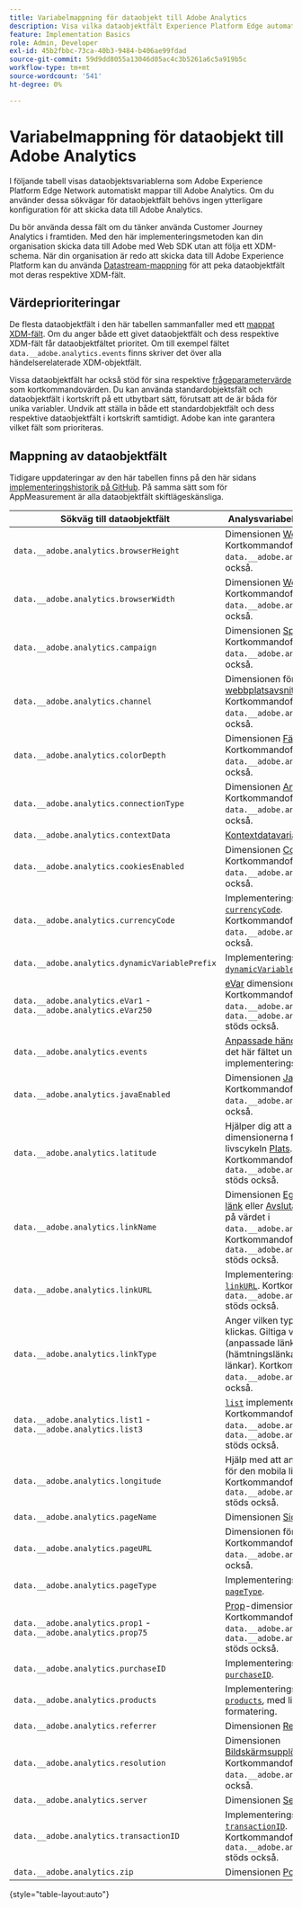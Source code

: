 ```yaml
---
title: Variabelmappning för dataobjekt till Adobe Analytics
description: Visa vilka dataobjektfält Experience Platform Edge automatiskt mappar till analysvariabler.
feature: Implementation Basics
role: Admin, Developer
exl-id: 45b2fbbc-73ca-40b3-9484-b406ae99fdad
source-git-commit: 59d9dd8055a13046d05ac4c3b5261a6c5a919b5c
workflow-type: tm+mt
source-wordcount: '541'
ht-degree: 0%

---
```


# Variabelmappning för dataobjekt till Adobe Analytics

I följande tabell visas dataobjektsvariablerna som Adobe Experience Platform Edge Network automatiskt mappar till Adobe Analytics. Om du använder dessa sökvägar för dataobjektfält behövs ingen ytterligare konfiguration för att skicka data till Adobe Analytics.

Du bör använda dessa fält om du tänker använda Customer Journey Analytics i framtiden. Med den här implementeringsmetoden kan din organisation skicka data till Adobe med Web SDK utan att följa ett XDM-schema. När din organisation är redo att skicka data till Adobe Experience Platform kan du använda [Datastream-mappning](https://experienceleague.adobe.com/en/docs/experience-platform/datastreams/data-prep#mapping) för att peka dataobjektfält mot deras respektive XDM-fält.

## Värdeprioriteringar

De flesta dataobjektfält i den här tabellen sammanfaller med ett [mappat XDM-fält](xdm-var-mapping.md). Om du anger både ett givet dataobjektfält och dess respektive XDM-fält får dataobjektfältet prioritet. Om till exempel fältet `data.__adobe.analytics.events` finns skriver det över alla händelserelaterade XDM-objektfält.

Vissa dataobjektfält har också stöd för sina respektive [frågeparametervärde](../validate/query-parameters.md) som kortkommandovärden. Du kan använda standardobjektsfält och dataobjektfält i kortskrift på ett utbytbart sätt, förutsatt att de är båda för unika variabler. Undvik att ställa in både ett standardobjektfält och dess respektive dataobjektfält i kortskrift samtidigt. Adobe kan inte garantera vilket fält som prioriteras.

## Mappning av dataobjektfält

Tidigare uppdateringar av den här tabellen finns på den här sidans [implementeringshistorik på GitHub](https://github.com/AdobeDocs/analytics.en/commits/main/help/implement/aep-edge/data-var-mapping.md). På samma sätt som för AppMeasurement är alla dataobjektfält skiftlägeskänsliga.

| Sökväg till dataobjektfält | Analysvariabel och beskrivning |
| --- | --- |
| `data.__adobe.analytics.browserHeight` | Dimensionen [Webbläsarhöjd](../../components/dimensions/browser-height.md). Kortkommandofältet `data.__adobe.analytics.bh` stöds också. |
| `data.__adobe.analytics.browserWidth` | Dimensionen [Webbläsarbredd](../../components/dimensions/browser-width.md). Kortkommandofältet `data.__adobe.analytics.bw` stöds också. |
| `data.__adobe.analytics.campaign` | Dimensionen [Spårningskod](../../components/dimensions/tracking-code.md). Kortkommandofältet `data.__adobe.analytics.v0` stöds också. |
| `data.__adobe.analytics.channel` | Dimensionen för [webbplatsavsnittet](../../components/dimensions/site-section.md). Kortkommandofältet `data.__adobe.analytics.ch` stöds också. |
| `data.__adobe.analytics.colorDepth` | Dimensionen [Färgdjup](../../components/dimensions/color-depth.md). Kortkommandofältet `data.__adobe.analytics.c` stöds också. |
| `data.__adobe.analytics.connectionType` | Dimensionen [Anslutningstyp](../../components/dimensions/connection-type.md). Kortkommandofältet `data.__adobe.analytics.ct` stöds också. |
| `data.__adobe.analytics.contextData` | [Kontextdatavariabler](/help/implement/vars/page-vars/contextdata.md). |
| `data.__adobe.analytics.cookiesEnabled` | Dimensionen [Cookie stöder](../../components/dimensions/cookie-support.md). Kortkommandofältet `data.__adobe.analytics.k` stöds också. |
| `data.__adobe.analytics.currencyCode` | Implementeringsvariabeln [`currencyCode`](../vars/config-vars/currencycode.md). Kortkommandofältet `data.__adobe.analytics.cc` stöds också. |
| `data.__adobe.analytics.dynamicVariablePrefix` | Implementeringsvariabeln [`dynamicVariablePrefix`](../vars/config-vars/dynamicvariableprefix.md). |
| `data.__adobe.analytics.eVar1` - `data.__adobe.analytics.eVar250` | [eVar](../../components/dimensions/evar.md) dimensioner. Kortkommandofälten `data.__adobe.analytics.v1` - `data.__adobe.analytics.v250` stöds också. |
| `data.__adobe.analytics.events` | [Anpassade händelser](../../components/metrics/custom-events.md). Formatera det här fältet ungefär som implementeringsvariabeln [`events`](../vars/page-vars/events/events-overview.md). |
| `data.__adobe.analytics.javaEnabled` | Dimensionen [Java aktiverad](../../components/dimensions/java-enabled.md). Kortkommandofältet `data.__adobe.analytics.v` stöds också. |
| `data.__adobe.analytics.latitude` | Hjälper dig att ange dimensionerna för den mobila livscykeln [Plats](../../components/dimensions/lifecycle-dimensions.md). Kortkommandofältet `data.__adobe.analytics.lat` stöds också. |
| `data.__adobe.analytics.linkName` | Dimensionen [Egen länk](../../components/dimensions/custom-link.md), [Hämta länk](../../components/dimensions/download-link.md) eller [Avsluta länk](../../components/dimensions/exit-link.md), beroende på värdet i `data.__adobe.analytics.linkType`. Kortkommandofältet `data.__adobe.analytics.pev2` stöds också. |
| `data.__adobe.analytics.linkURL` | Implementeringsvariabeln [`linkURL`](../vars/config-vars/linkurl.md). Kortkommandofältet `data.__adobe.analytics.pev1` stöds också. |
| `data.__adobe.analytics.linkType` | Anger vilken typ av länk som klickas. Giltiga värden är `o` (anpassade länkar), `d` (hämtningslänkar) och `e` (avsluta länkar). Kortkommandofältet `data.__adobe.analytics.pe` stöds också. |
| `data.__adobe.analytics.list1` - `data.__adobe.analytics.list3` | [`list`](/help/implement/vars/page-vars/list.md) implementeringsvariabler. Kortkommandofälten `data.__adobe.analytics.l1` - `data.__adobe.analytics.list3` stöds också. |
| `data.__adobe.analytics.longitude` | Hjälp med att ange dimensionerna för den mobila livscykeln [Plats](../../components/dimensions/lifecycle-dimensions.md). Kortkommandofältet `data.__adobe.analytics.lon` stöds också. |
| `data.__adobe.analytics.pageName` | Dimensionen [Sida](/help/components/dimensions/page.md). |
| `data.__adobe.analytics.pageURL` | Dimensionen för [sid-URL](/help/components/dimensions/page-url.md). Kortkommandofältet `data.__adobe.analytics.g` stöds också. |
| `data.__adobe.analytics.pageType` | Implementeringsvariabeln [`pageType`](../vars/page-vars/pagetype.md). |
| `data.__adobe.analytics.prop1` - `data.__adobe.analytics.prop75` | [Prop](../../components/dimensions/prop.md)-dimensioner. Kortkommandofälten `data.__adobe.analytics.c1` - `data.__adobe.analytics.c75` stöds också. |
| `data.__adobe.analytics.purchaseID` | Implementeringsvariabeln [`purchaseID`](../vars/page-vars/purchaseid.md). |
| `data.__adobe.analytics.products` | Implementeringsvariabeln [`products`](../vars/page-vars/products.md), med liknande formatering. |
| `data.__adobe.analytics.referrer` | Dimensionen [Referent](/help/components/dimensions/referrer.md). |
| `data.__adobe.analytics.resolution` | Dimensionen [Bildskärmsupplösning](../../components/dimensions/monitor-resolution.md). Kortkommandofältet `data.__adobe.analytics.s` stöds också. |
| `data.__adobe.analytics.server` | Dimensionen [Server](/help/components/dimensions/server.md). |
| `data.__adobe.analytics.transactionID` | Implementeringsvariabeln [`transactionID`](../vars/page-vars/transactionid.md). Kortkommandofältet `data.__adobe.analytics.xact` stöds också. |
| `data.__adobe.analytics.zip` | Dimensionen [Postnummer](../../components/dimensions/zip-code.md). |

{style="table-layout:auto"}
